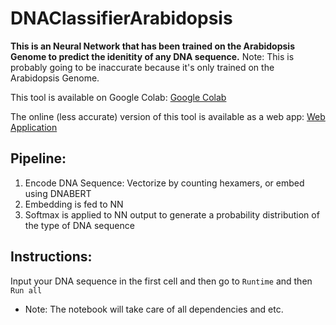 # DNAClassifierArabidopsis
**This is an Neural Network that has been trained on the Arabidopsis Genome to predict the idenitity of any DNA sequence.**
Note: This is probably going to be inaccurate because it's only trained on the Arabidopsis Genome. 

This tool is available on Google Colab: 
[Google Colab](https://colab.research.google.com/github/pdpppd/DNAClassifierArabidopsis/blob/master/ArabidopsisDNAClassifier.ipynb)

The online (less accurate) version of this tool is available as a web app: 
[Web Application](https://pranavlikescaffeine.pythonanywhere.com/)

## Pipeline:
1. Encode DNA Sequence: Vectorize by counting hexamers, or embed using DNABERT
2. Embedding is fed to NN
3. Softmax is applied to NN output to generate a probability distribution of the type of DNA sequence

## Instructions:
Input your DNA sequence in the first cell and then go to `Runtime` and then `Run all`
- Note: The notebook will take care of all dependencies and etc.

